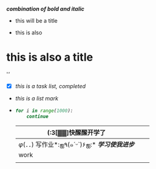 _**combination of bold and italic**_

+ this will be a title

+ this is also 

# this is also a title

'<I love source code>'

- [x] this is a task list, completed

- this is a list mark

- ```python
  for i in range(1000):
      continue
  
  ```

  | (:3[▓▓]快醒醒开学了                               |      |      |
  | ------------------------------------------------- | ---- | ---- |
  | _φ_(．．) 写作业*:ஐ٩(๑´ᵕ`)۶ஐ:* ***学习使我进步*** |      |      |
  | work                                              |      |      |
  |                                                   |      |      |

  






